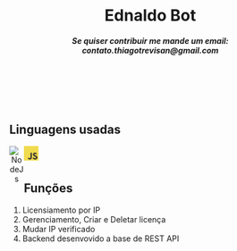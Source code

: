 <div align="center">
    <h1>Ednaldo Bot</h1>        
    <h5 align="center">
        Se quiser contribuir me mande um email: contato.thiagotrevisan@gmail.com
    </h5>
</div>
<br><br />
<br><br />
<h2 >Linguagens usadas</h2>
<p align="center">
    <img align="left" alt="NodeJs" width="26px" src="https://r7.pngwing.com/path/322/725/287/node-js-javascript-npm-express-js-sharp-a24456102735a7514d5c01d43933ee18.png" />
    <img align="left" alt="JavaScript" width="26px" src="https://raw.githubusercontent.com/github/explore/80688e429a7d4ef2fca1e82350fe8e3517d3494d/topics/javascript/javascript.png" />
</p>
<br><br />

<h2>Funções</h2>
<ol>
    <li>Licensiamento por IP</li>
    <li>Gerenciamento, Criar e Deletar licença</li>
    <li>Mudar IP verificado</li>
    <li>Backend desenvovido a base de REST API</li>
</ol>
<br><br />
